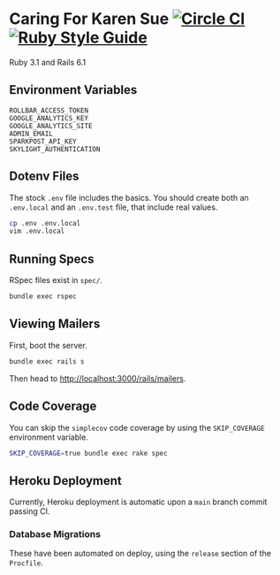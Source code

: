 # Caring For Karen Sue [![Circle CI](https://circleci.com/gh/trueheart78/caring-for-karen-sue.svg?style=shield)](https://circleci.com/gh/trueheart78/caring-for-karen-sue) [![Ruby Style Guide](https://img.shields.io/badge/code_style-standard-brightgreen.svg)](https://github.com/testdouble/standard)

Ruby 3.1 and Rails 6.1

## Environment Variables

```
ROLLBAR_ACCESS_TOKEN
GOOGLE_ANALYTICS_KEY
GOOGLE_ANALYTICS_SITE
ADMIN_EMAIL
SPARKPOST_API_KEY
SKYLIGHT_AUTHENTICATION
```

## Dotenv Files

The stock `.env` file includes the basics. You should create both an `.env.local` and an `.env.test` file, that include real values.

```sh
cp .env .env.local
vim .env.local
```

## Running Specs

RSpec files exist in `spec/`.

```sh
bundle exec rspec
```

## Viewing Mailers

First, boot the server.

```sh
bundle exec rails s
```

Then head to [http://localhost:3000/rails/mailers][mailers].

## Code Coverage

You can skip the `simplecov` code coverage by using the `SKIP_COVERAGE` environment variable.

```sh
SKIP_COVERAGE=true bundle exec rake spec
```

## Heroku Deployment

Currently, Heroku deployment is automatic upon a `main` branch commit passing CI.

### Database Migrations

These have been automated on deploy, using the `release` section of the `Procfile`.

[mailers]: http://localhost:3000/rails/mailers
